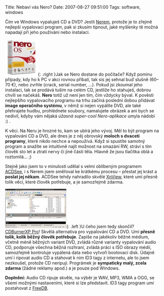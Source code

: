 Title: Nebaví vás Nero?
Date: 2007-08-27 09:51:00
Tags: software, windows

Čím ve Windows vypaluješ CD a DVD? Jestli [Nerem](http://www.nero.com/), protože je to zřejmě nejlepší vypalovací program, pak si zkusím tipnout, jaké myšlenky tě možná napadají při jeho používání nebo instalaci.

![obrázek](images/1.jpg){: .right }Jak se Nero dostane do počítače? Když pominu případy, kdy ho k PC v akci rovnou přibalí, tak sis jej sehnal buď slušně (60–70 €), nebo zvrhle (crack, serial number, …). Pokud jsi zkoumal jeho instalaci, tak se prodává tuším na celém CD, jestliže ho stahuješ, dobrou chvíli se načekáš. **Nero** totiž už není jen tím, čím vždycky býval. K pověsti nejlepšího vypalovacího programu na trhu začíná poslední dobou přidávat **image operačního systému**, v němž si nejen vypálíte DVD, ale také přehrajete hudbu, prohlédnete soubory, namalujete obrázek a ani bych se nedivil, kdyby vám nějaká *úžasná super-cool Nero-aplikace* umyla nádobí :) .

K věci. Na Neru je hrozné to, kam se ubírá jeho vývoj. Měl to být program na vypalování CD a DVD, ale dnes je z něj obrovský **moloch s dvaceti programy**, které nikdo nechce a nepoužívá. Když si spustíte samotný program a snažíte se intuitivně najít možnost na smazání RW, stráví s tím člověk sto let a ztratí nervy či jiné části těla. Hlavně že jsou tlačítka oblá a roztomilá… ;)

Stejně jako jsem to v minulosti udělal s velmi oblíbeným programem [ACDSee](http://www.acdsee.com/), i s Nerem jsem směřoval ke krátkému procesu – přestat jej krást a **poslat jej někam**. ACDSee tehdy nahradilo skvělé [XnView](http://perso.orange.fr/pierre.g/xnview/enhome.html), které umí přesně tolik věcí, které člověk potřebuje, a je samozřejmě zdarma.

![obrázek](images/2.jpg){: .left }U čeho jsem tedy skončil? [CDBurnerXP Pro](http://www.cdburnerxp.se/)! Skvělá alternativa pro vypalování CD a DVD. Umí **přesně tolik, kolik běžný člověk potřebuje**. Zapíše na jakékoliv běžné médium, včetně méně běžných variant DVD, zvládá různé varianty vypalování audio CD, podporuje všechna běžná rozhraní, zvládá práci s ISO obrazy médií, samozřejmě kontroluje vypálená data nebo vytvoří bootovací disk. Údajně umí i ripovat audio CD a stahovat k nim ID3 tagy z internetu, ale to jsem nezkoušel, protože CD neripuji. Prográmek je **sympaticky malý, zcela zdarma** (žádné reklamy apod.) a je pouze pod Windows.

**Doplnění:** Audio CD ripuje skvěle, na výběr je WAV, MP3, WMA a OGG, se všemi možnými nastaveními, které si lze představit. ID3 tagy program umí postahovat z [FreeDB](http://www.freedb.org/).